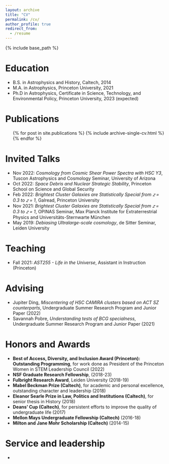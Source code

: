 ```yaml
---
layout: archive
title: "CV"
permalink: /cv/
author_profile: true
redirect_from:
  - /resume
---
```


{% include base_path %}

Education
======
* B.S. in Astrophysics and History, Caltech, 2014
* M.A. in Astrophysics, Princeton University, 2021
* Ph.D in Astrophysics, Certificate in Science, Technology, and Environmental Policy, Princeton University, 2023 (expected)

Publications
======
  <ul>{% for post in site.publications %}
    {% include archive-single-cv.html %}
  {% endfor %}</ul>
  
Invited Talks
======
* Nov 2022: _Cosmology from Cosmic Shear Power Spectra with HSC Y3_, Tuscon Astrophysics and Cosmology Seminar, University of Arizona
* Oct 2022: _Space Debris and Nuclear Strategic Stability_, Princeton School on Science and Global Security
* Feb 2022: _Brightest Cluster Galaxies are Statistically Special from 𝑧 = 0.3 to 𝑧 = 1_, Galread, Princeton University
* Nov 2021: _Brightest Cluster Galaxies are Statistically Special from 𝑧 = 0.3 to 𝑧 = 1_, OPINAS Seminar, Max Planck Institute for Extraterrestrial Physics and Universitäts-Sternwarte München
* May 2019: _Debiasing Ultralarge-scale cosmology_, de Sitter Seminar, Leiden University
  
Teaching
======
* Fall 2021: _AST255 - Life in the Universe_, Assistant in Instruction (Princeton)

Advising
======
* Jupiter Ding, _Miscentering of HSC CAMIRA clusters based on ACT SZ counterparts_, Undergraduate Summer Research Program and Junior Paper (2022)
* Savannah Pobre, _Understanding tests of BCG specialness_, Undergraduate Summer Research Program and Junior Paper (2021)


Honors and Awards
======
* __Best of Access, Diversity, and Inclusion Award (Princeton): Outstanding Programming__, for work done as President of the Princeton Women in STEM Leadership Council (2022)
* __NSF Graduate Research Fellowship__, (2018-23)
* __Fulbright Research Award__, Leiden University (2018-19)
* __Mabel Beckman Prize (Caltech)__, for academic and personal excellence, outstanding character and leadership (2018)
* __Eleanor Searle Prize in Law, Politics and Institutions (Caltech)__, for senior thesis in History (2018)
* __Deans’ Cup (Caltech)__, for persistent efforts to improve the quality of undergraduate life (2017)
* __Mellon Mays Undergraduate Fellowship (Caltech)__ (2016-18)
* __Milton and Jane Mohr Scholarship (Caltech)__ (2014-15)

Service and leadership
======
* 
